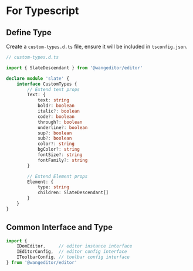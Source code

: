 # For Typescript

## Define Type

Create a `custom-types.d.ts` file, ensure it will be included in `tsconfig.json`.

```ts
// custom-types.d.ts

import { SlateDescendant } from '@wangeditor/editor'

declare module 'slate' {
    interface CustomTypes {
        // Extend text props
        Text: {
            text: string
            bold?: boolean
            italic?: boolean
            code?: boolean
            through?: boolean
            underline?: boolean
            sup?: boolean
            sub?: boolean
            color?: string
            bgColor?: string
            fontSize?: string
            fontFamily?: string
        }

        // Extend Element props
        Element: {
            type: string
            children: SlateDescendant[]
        }
    }
}
```

## Common Interface and Type

```js
import {
    IDomEditor,     // editor instance interface
    IEditorConfig,  // editor config interface
    IToolbarConfig, // toolbar config interface
} from '@wangeditor/editor'
```